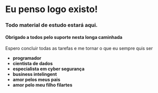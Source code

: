 # Eu penso logo existo!
### Todo material de estudo estará aqui.

#### Obrigado a todos pelo suporte nesta longa caminhada
Espero concluir todas as tarefas e me tornar o que eu sempre quis ser
- **programador**
- **cientista de dados**
- **especialista em cyber segurança**
- **business intelingent**
- **amor pelos meus pais**
- **amor pelo meu filho filartes**